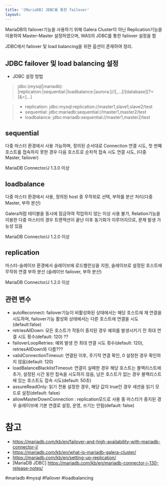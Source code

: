 ```yaml
---
title: '[MariaDB] JDBC를 통한 failover'
layout: 
---
```


MariaDB의 failover기능을 사용하기 위해 Galera Cluster이 아닌 Replication기능을 이용하여 Master-Master 설정하였으며, WAS의 JDBC를 통한 failover 설정을 함

JDBC에서 failover 및 load balancing을 위한 옵션이 존재하여 정리.

## JDBC failover 및 load balancing 설정

* JDBC 설정 방법
> jdbc:(mysql|mariadb):[replication:|sequential:|loadbalance:|aurora:]//<hostDescription>[,<hostDescription>...]/[database][?<key1>=<value1>[&<key2>=<value2>]...]


> - replication: jdbc:mysql:replication://master1,slave1,slave2/test
> - sequential: jdbc:mariadb:sequential://master1,master2/test
> - loadbalance: jdbc:mariadb:sequential://master1,master2/test

## sequential

다중 마스터 환경에서 사용 가능하며, 정의된 순서대로 Connection 연결 시도, 첫 번째 호스트를 접속하지 못한 경우 다음 호스트로 순차적 접속 시도 연결 시도, (다중 Master, failover)

MariaDB Connector/J 1.3.0 이상

## loadbalance

다중 마스터 환경에서 사용, 정의된 host 중 무작위로 선택, 부하를 분산 처리(다중 Master, 부하 분산)

Galera처럼 테이블을 동시에 잠금하여 작업하지 않는 이상 사용 불가, Relation기능을 이용한 다중 마스터의 경우 트랜잭션이 끝난 이후 동기화가 이루어지므로, 문제 발생 가능성 있음

MariaDB Connector/J 1.2.0 이상

## replication

마스터-슬레이브 환경에서 슬레이브에 로드밸런싱을 지원, 슬레이브로 설정된 호스트에 무작위 연결 부하 분산
(슬레이브 failover, 부하 분산)

MariaDB Connector/J 1.2.0 이상

## 관련 변수

* autoReconnect: failover기능이 비활성화된 상태에서는 해당 호스트에 재 연결을 시도하며, failover기능 활성화 상태에서는 다른 호스트에 연결을 시도 (default:false)
* retriesAllDown: 모든 호스트가 작동이 중지된 경우 예외를 발생시키기 전 최대 연결 시도 횟수(default: 120) ??
* failoverLoopRetries: 예외 발생 전 최대 연결 시도 횟수(default: 120), retriesAllDown와 다름???
* validConnectionTimeout: 연결된 이후, 주기적 연결 확인, 0 설정한 경우 확인하지 않음(default: 120)
* loadBalanceBlacklistTimeout: 연결이 실패한 경우 해당 호스트는 블랙리스트에 추가, 설정된 시간 동안 접속을 시도하지 않음, 남은 호스트가 없는 경우 블랙리스트에 있는 호스트도 접속 시도(default: 50초)
* assureReadOnly: 읽기 전용 설정한 경우, 해당 값이 true인 경우 세션을 읽기 모드로 설정(default: false)
* allowMasterDownConnection	: replication모드로 사용 중 마스터가 중지된 경우 슬레이브에 기본 연결로 설정, 운영, 쓰기는 안됨(default: false)



# 참고
* https://mariadb.com/kb/en/failover-and-high-availability-with-mariadb-connector-j/
* https://mariadb.com/kb/en/what-is-mariadb-galera-cluster/
* https://mariadb.com/kb/en/setting-up-replication/ 
* [MariaDB JDBC] https://mariadb.com/kb/en/mariadb-connector-j-130-release-notes/

#mariadb #mysql #failover #loadbalancing